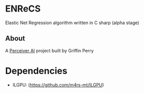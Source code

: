 # ENReCS
Elastic Net Regression algorithm written in C sharp (alpha stage)

## About
A [Perceiver AI](https://perceiver.ai/#) project  built by Griffin Perry

# Dependencies
- ILGPU: (https://github.com/m4rs-mt/ILGPU)



